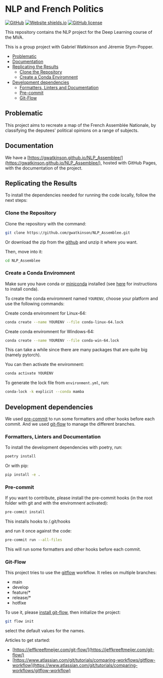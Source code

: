 # NLP and French Politics


[![GitHub](https://badgen.net/badge/icon/github?icon=github&label)](https://github.com/gwatkinson/NLP_Assemblee/) [![Website shields.io](https://img.shields.io/website-up-down-green-red/http/shields.io.svg)](https://gwatkinson.github.io/NLP_Assemblee/) [![GitHub license](https://img.shields.io/github/license/gwatkinson/NLP_Assemblee.svg)](https://github.com/gwatkinson/NLP_Assemblee/blob/main/LICENSE)

This repository contains the NLP project for the Deep Learning course of the MVA.

This is a group project with Gabriel Watkinson and Jéremie Stym-Popper.

<!-- toc -->

- [Problematic](#problematic)
- [Documentation](#documentation)
- [Replicating the Results](#replicating-the-results)
    * [Clone the Repository](#clone-the-repository)
    * [Create a Conda Enviromnent](#create-a-conda-enviromnent)
- [Development dependencies](#development-dependencies)
    * [Formatters, Linters and Documentation](#formatters-linters-and-documentation)
    * [Pre-commit](#pre-commit)
    * [Git-Flow](#git-flow)

<!-- tocstop -->

## Problematic

This project aims to recreate a map of the French Assemblée Nationale, by classifying the deputees' political opinions on a range of subjects.

## Documentation

We have a [https://gwatkinson.github.io/NLP_Assemblee/](https://gwatkinson.github.io/NLP_Assemblee/), hosted with GitHub Pages, with the documentation of the project.

## Replicating the Results

To install the dependencies needed for running the code locally, follow the next steps:

### Clone the Repository

Clone the repository with the command:

```bash
git clone https://github.com/gwatkinson/NLP_Assemblee.git
```

Or download the zip from the [github](https://github.com/gwatkinson/NLP_Assemblee) and unzip it where you want.

Then, move into it:

```bash
cd NLP_Assemblee
```

### Create a Conda Enviromnent

Make sure you have conda or [miniconda](https://docs.conda.io/en/latest/miniconda.html) installed (see [here](https://docs.conda.io/projects/conda/en/stable/user-guide/install/index.html) for instructions to install conda).

To create the conda enviromnent named `YOURENV`, choose your platform and use the following commands:

Create conda enviromnent for Linux-64:

```bash
conda create --name YOURENV --file conda-linux-64.lock
```

Create conda enviromnent for Windows-64:

```bash
conda create --name YOURENV --file conda-win-64.lock
```

This can take a while since there are many packages that are quite big (namely pytorch).

You can then activate the enviromnent:

```bash
conda activate YOURENV
```

To generate the lock file from `environment.yml`, run:

```bash
conda-lock -k explicit --conda mamba
```

## Development dependencies

We used [pre-commit](https://pre-commit.com/) to run some formatters and other hooks before each commit.
And we used [git-flow](https://github.com/nvie/gitflow) to manage the different branches.

### Formatters, Linters and Documentation

To install the development dependencies with poetry, run:

```bash
poetry install
```

Or with pip:

```bash
pip install -e .
```

### Pre-commit

If you want to contribute, please install the pre-commit hooks (in the root folder with git and with the enviromnent activated):

```bash
pre-commit install
```

This installs hooks to /.git/hooks

and run it once against the code:

```bash
pre-commit run --all-files
```

This will run some formatters and other hooks before each commit.

### Git-Flow

This project tries to use the [gitflow](https://github.com/nvie/gitflow) workflow. It relies on multiple branches:

- main
- develop
- feature/*
- release/*
- hotfixe

To use it, please [install git-flow](https://skoch.github.io/Git-Workflow/), then initialize the project:

```bash
git flow init
```

select the default values for the names.

Articles to get started:

- [https://jeffkreeftmeijer.com/git-flow/](https://jeffkreeftmeijer.com/git-flow/)
- [https://www.atlassian.com/git/tutorials/comparing-workflows/gitflow-workflow](https://www.atlassian.com/git/tutorials/comparing-workflows/gitflow-workflow)
